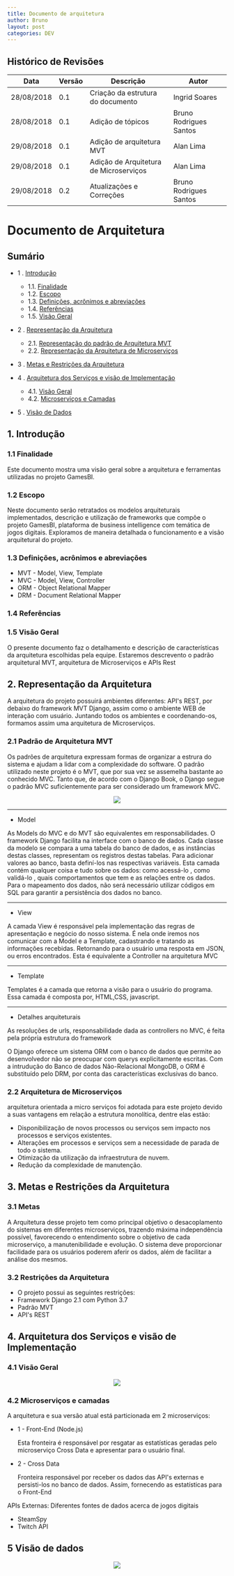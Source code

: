 ```yaml
---
title: Documento de arquitetura
author: Bruno
layout: post
categories: DEV
---
```


## Histórico de Revisões

|Data|Versão|Descrição|Autor|
| --- | --- | --- | --- |
|28/08/2018|0.1|Criação da estrutura do documento|Ingrid Soares|
|28/08/2018|0.1|Adição de tópicos|Bruno Rodrigues Santos|
|29/08/2018|0.1|Adição de arquitetura MVT|Alan Lima|
|29/08/2018|0.1|Adição de Arquitetura de Microserviços|Alan Lima|
|29/08/2018|0.2|Atualizações e Correções|Bruno Rodrigues Santos|

# Documento de Arquitetura

Sumário
----------------

* 1 . [Introdução](#1-introdução)
    * 1.1. [Finalidade](#11-finalidade)
    * 1.2. [Escopo](#12-escopo)
    * 1.3. [Definições, acrônimos e abreviações](#13-definições-acrônimos-e-abreviações)
    * 1.4. [Referências](#14-referências)
    * 1.5. [Visão Geral](#15-visão-geral)

* 2 . [Representação da Arquitetura](#2-representação-da-arquitetura)
   * 2.1. [Representação do padrão de Arquitetura MVT](#21-padrão-de-arquitetura-mvt)
   * 2.2. [Representação da Arquitetura de Microserviços](#22-arquitetura-de-microserviços)   

* 3 . [Metas e Restrições da Arquitetura](#3-metas-e-restrições-da-arquitetura)

* 4 . [Arquitetura dos Serviços e visão de Implementação](#4-arquitetura-dos-serviços-e-visão-de-implementação)
   * 4.1. [Visão Geral](#41-visão-geral)
   * 4.2. [Microserviços e Camadas](#42-microserviços-e-camadas)

* 5 . [Visão de Dados](#5-visão-de-dados)


## 1. Introdução

### 1.1 Finalidade

Este documento mostra uma visão geral sobre a arquitetura e ferramentas utilizadas no projeto GamesBI.

### 1.2 Escopo

Neste documento serão retratados os modelos arquiteturais implementados, descrição e utilização de frameworks
que compõe o projeto GamesBI, plataforma de business intelligence com temática de jogos digitais. Exploramos
de maneira detalhada o funcionamento e a visão arquitetural do projeto.

### 1.3 Definições, acrônimos e abreviações

- MVT - Model, View, Template
- MVC - Model, View, Controller
- ORM - Object Relational Mapper
- DRM - Document Relational Mapper

### 1.4 Referências

### 1.5 Visão Geral

O presente documento faz o detalhamento e descrição de características da arquitetura escolhidas pela equipe.
Estaremos descrevento o padrão arquitetural MVT, arquitetura de Microserviços e APIs Rest

## 2. Representação da Arquitetura

A arquitetura do projeto possuirá ambientes diferentes: API's REST, por debaixo do framework MVT Django, assim como o ambiente WEB de interação com usuário. Juntando todos os ambientes e coordenando-os, formamos assim uma arquitetura de Microserviços.

### 2.1 Padrão de Arquitetura MVT

Os padrões de arquitetura expressam formas de organizar a estrura do sistema e ajudam a lidar com a complexidade do software. O padrão utilizado neste projeto é o MVT, que por sua vez se assemelha bastante ao conhecido MVC. Tanto que, de acordo com o Django Book, o Django segue o padrão MVC suficientemente para ser considerado um framework MVC.

<p align="middle"><img src="https://i.imgur.com/hYYq7q4.png" ></p>

---

* Model

As Models do MVC e do MVT são equivalentes em responsabilidades. O framework Django facilita na interface com o banco de dados. Cada classe da modelo se compara a uma tabela do banco de dados, e as instâncias destas classes, representam os registros destas tabelas. Para adicionar valores ao banco, basta definí-los nas respectivas variáveis. Esta camada contém qualquer coisa e tudo sobre os dados: como acessá-lo , como validá-lo , quais comportamentos que tem e as relações entre os dados. Para o mapeamento dos dados, não será necessário utilizar códigos em SQL para garantir a persistência dos dados no banco.

---

* View

A camada View é responsável pela implementação das regras de apresentação e negócio do nosso sistema. É nela onde iremos nos comunicar com a Model e a Template, cadastrando e tratando as informações recebidas. Retornando para o usuário uma resposta em JSON, ou erros encontrados. Esta é equivalente a Controller na arquitetura MVC

---

* Template

Templates é a camada que retorna a visão para o usuário do programa. Essa camada é composta por, HTML,CSS, javascript.

---

* Detalhes arquiteturais

As resoluções de urls, responsabilidade dada as controllers no MVC, é feita pela própria estrutura do framework

O Django oferece um sistema ORM com o banco de dados que permite ao desenvolvedor não se preocupar com querys explicitamente escritas. Com a intrudução do Banco de dados Não-Relacional MongoDB, o ORM é substituído pelo DRM, por conta das características exclusivas do banco.

### 2.2 Arquitetura de Microserviços

 arquitetura orientada a micro serviços foi adotada para este projeto devido a suas vantagens em relação a estrutura monolítica, dentre elas estão:
* Disponibilização de novos processos ou serviços sem impacto nos processos e serviços existentes.
* Alterações em processos e serviços sem a necessidade de parada de todo o sistema.
* Otimização da utilização da infraestrutura de nuvem.
* Redução da complexidade de manutenção.

## 3. Metas e Restrições da Arquitetura

### 3.1 Metas
A Arquitetura desse projeto tem como principal objetivo o desacoplamento do sistemas em diferentes microserviços, trazendo máxima independência possível, favorecendo o entendimento sobre o objetivo de cada microserviço, a manutenibilidade e evolução. O sistema deve proporcionar facilidade para os usuários poderem aferir os dados, além de facilitar a análise dos mesmos.

### 3.2 Restrições da Arquitetura
- O projeto possui as seguintes restrições:
- Framework Django 2.1 com Python 3.7
- Padrão MVT
- API's REST

## 4. Arquitetura dos Serviços e visão de Implementação

### 4.1 Visão Geral

<p align="middle"><img src="https://i.imgur.com/wEHrS4D.jpg"></p>

### 4.2 Microserviços e camadas

A arquitetura e sua versão atual está particionada em 2 microserviços:

* 1 - Front-End (Node.js)
  
  Esta fronteira é responsável por resgatar as estatísticas geradas pelo microserviço Cross Data e 
  apresentar para o usuário final.

* 2 - Cross Data
  
  Fronteira responsável por receber os dados das API's externas e persisti-los no banco de dados. Assim, 
  fornecendo as estatísticas para o Front-End

APIs Externas:
  Diferentes fontes de dados acerca de jogos digitais
  * SteamSpy
  * Twitch API

## 5 Visão de dados

<p align="middle"><img src="https://i.imgur.com/Z3IUUfw.jpg"></p>